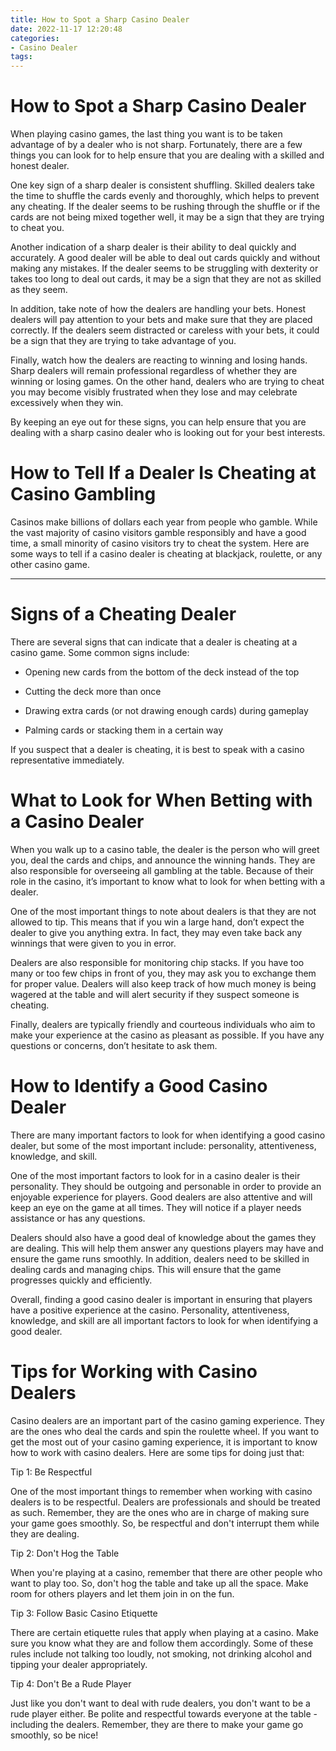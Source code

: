 ```yaml
---
title: How to Spot a Sharp Casino Dealer
date: 2022-11-17 12:20:48
categories:
- Casino Dealer
tags:
---
```



#  How to Spot a Sharp Casino Dealer

When playing casino games, the last thing you want is to be taken advantage of by a dealer who is not sharp. Fortunately, there are a few things you can look for to help ensure that you are dealing with a skilled and honest dealer.

One key sign of a sharp dealer is consistent shuffling. Skilled dealers take the time to shuffle the cards evenly and thoroughly, which helps to prevent any cheating. If the dealer seems to be rushing through the shuffle or if the cards are not being mixed together well, it may be a sign that they are trying to cheat you.

Another indication of a sharp dealer is their ability to deal quickly and accurately. A good dealer will be able to deal out cards quickly and without making any mistakes. If the dealer seems to be struggling with dexterity or takes too long to deal out cards, it may be a sign that they are not as skilled as they seem.

In addition, take note of how the dealers are handling your bets. Honest dealers will pay attention to your bets and make sure that they are placed correctly. If the dealers seem distracted or careless with your bets, it could be a sign that they are trying to take advantage of you.

Finally, watch how the dealers are reacting to winning and losing hands. Sharp dealers will remain professional regardless of whether they are winning or losing games. On the other hand, dealers who are trying to cheat you may become visibly frustrated when they lose and may celebrate excessively when they win.

By keeping an eye out for these signs, you can help ensure that you are dealing with a sharp casino dealer who is looking out for your best interests.

#  How to Tell If a Dealer Is Cheating at Casino Gambling

Casinos make billions of dollars each year from people who gamble. While the vast majority of casino visitors gamble responsibly and have a good time, a small minority of casino visitors try to cheat the system. Here are some ways to tell if a casino dealer is cheating at blackjack, roulette, or any other casino game.

<hr>

# Signs of a Cheating Dealer

There are several signs that can indicate that a dealer is cheating at a casino game. Some common signs include:

* Opening new cards from the bottom of the deck instead of the top

* Cutting the deck more than once

* Drawing extra cards (or not drawing enough cards) during gameplay

* Palming cards or stacking them in a certain way

If you suspect that a dealer is cheating, it is best to speak with a casino representative immediately.

#  What to Look for When Betting with a Casino Dealer 

When you walk up to a casino table, the dealer is the person who will greet you, deal the cards and chips, and announce the winning hands. They are also responsible for overseeing all gambling at the table. Because of their role in the casino, it’s important to know what to look for when betting with a dealer.

One of the most important things to note about dealers is that they are not allowed to tip. This means that if you win a large hand, don’t expect the dealer to give you anything extra. In fact, they may even take back any winnings that were given to you in error.

Dealers are also responsible for monitoring chip stacks. If you have too many or too few chips in front of you, they may ask you to exchange them for proper value. Dealers will also keep track of how much money is being wagered at the table and will alert security if they suspect someone is cheating.

Finally, dealers are typically friendly and courteous individuals who aim to make your experience at the casino as pleasant as possible. If you have any questions or concerns, don’t hesitate to ask them.

#  How to Identify a Good Casino Dealer 

There are many important factors to look for when identifying a good casino dealer, but some of the most important include: personality, attentiveness, knowledge, and skill.

One of the most important factors to look for in a casino dealer is their personality. They should be outgoing and personable in order to provide an enjoyable experience for players. Good dealers are also attentive and will keep an eye on the game at all times. They will notice if a player needs assistance or has any questions.

 Dealers should also have a good deal of knowledge about the games they are dealing. This will help them answer any questions players may have and ensure the game runs smoothly. In addition, dealers need to be skilled in dealing cards and managing chips. This will ensure that the game progresses quickly and efficiently.

Overall, finding a good casino dealer is important in ensuring that players have a positive experience at the casino. Personality, attentiveness, knowledge, and skill are all important factors to look for when identifying a good dealer.

#  Tips for Working with Casino Dealers

Casino dealers are an important part of the casino gaming experience. They are the ones who deal the cards and spin the roulette wheel. If you want to get the most out of your casino gaming experience, it is important to know how to work with casino dealers. Here are some tips for doing just that:

Tip 1: Be Respectful

One of the most important things to remember when working with casino dealers is to be respectful. Dealers are professionals and should be treated as such. Remember, they are the ones who are in charge of making sure your game goes smoothly. So, be respectful and don't interrupt them while they are dealing.

Tip 2: Don't Hog the Table

When you're playing at a casino, remember that there are other people who want to play too. So, don't hog the table and take up all the space. Make room for others players and let them join in on the fun.

Tip 3: Follow Basic Casino Etiquette

There are certain etiquette rules that apply when playing at a casino. Make sure you know what they are and follow them accordingly. Some of these rules include not talking too loudly, not smoking, not drinking alcohol and tipping your dealer appropriately.

Tip 4: Don't Be a Rude Player

Just like you don't want to deal with rude dealers, you don't want to be a rude player either. Be polite and respectful towards everyone at the table - including the dealers. Remember, they are there to make your game go smoothly, so be nice!